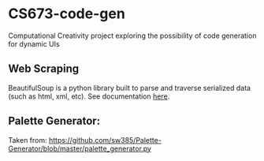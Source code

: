 # CS673-code-gen
Computational Creativity project exploring the possibility of code generation for dynamic UIs

## Web Scraping
BeautifulSoup is a python library built to parse and traverse serialized data (such as html, xml, etc). See documentation [here](https://www.crummy.com/software/BeautifulSoup/bs4/doc/).

## Palette Generator:
Taken from: https://github.com/sw385/Palette-Generator/blob/master/palette_generator.py